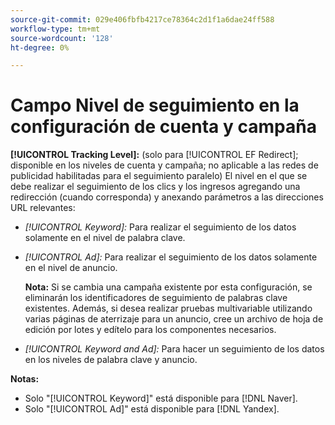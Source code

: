 ```yaml
---
source-git-commit: 029e406fbfb4217ce78364c2d1f1a6dae24ff588
workflow-type: tm+mt
source-wordcount: '128'
ht-degree: 0%

---
```

# Campo Nivel de seguimiento en la configuración de cuenta y campaña

**[!UICONTROL Tracking Level]:** (solo para [!UICONTROL EF Redirect]; disponible en los niveles de cuenta y campaña; no aplicable a las redes de publicidad habilitadas para el seguimiento paralelo) El nivel en el que se debe realizar el seguimiento de los clics y los ingresos agregando una redirección (cuando corresponda) y anexando parámetros a las direcciones URL relevantes:

* *[!UICONTROL Keyword]:* Para realizar el seguimiento de los datos solamente en el nivel de palabra clave.

* *[!UICONTROL Ad]:* Para realizar el seguimiento de los datos solamente en el nivel de anuncio.

  **Nota:** Si se cambia una campaña existente por esta configuración, se eliminarán los identificadores de seguimiento de palabras clave existentes. Además, si desea realizar pruebas multivariable utilizando varias páginas de aterrizaje para un anuncio, cree un archivo de hoja de edición por lotes y edítelo para los componentes necesarios.

* *[!UICONTROL Keyword and Ad]:* Para hacer un seguimiento de los datos en los niveles de palabra clave y anuncio.

**Notas:**

* Solo &quot;[!UICONTROL Keyword]&quot; está disponible para [!DNL Naver].
* Solo &quot;[!UICONTROL Ad]&quot; está disponible para [!DNL Yandex].
